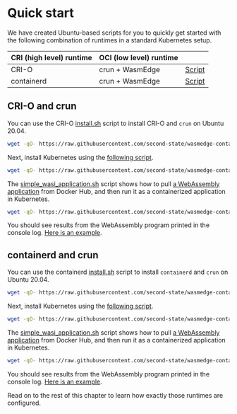 # Quick start

We have created Ubuntu-based scripts for you to quickly get started with the following combination of runtimes in a standard Kubernetes setup.

| CRI (high level) runtime | OCI (low level) runtime |                                                                                                                              |
| ---                      | ---                     | ---                                                                                                                          |
| CRI-O                    | crun + WasmEdge         | [Script](https://github.com/second-state/wasmedge-containers-examples/blob/main/.github/workflows/kubernetes-crio.yml)       |
| containerd               | crun + WasmEdge         | [Script](https://github.com/second-state/wasmedge-containers-examples/blob/main/.github/workflows/kubernetes-containerd.yml) |

## CRI-O and crun

You can use the CRI-O [install.sh](https://github.com/second-state/wasmedge-containers-examples/blob/main/crio/install.sh) script to install CRI-O and `crun` on Ubuntu 20.04.

```bash
wget -qO- https://raw.githubusercontent.com/second-state/wasmedge-containers-examples/main/crio/install.sh | bash
```

Next, install Kubernetes using the [following script](https://github.com/second-state/wasmedge-containers-examples/blob/main/kubernetes_crio/install.sh).

```bash
wget -qO- https://raw.githubusercontent.com/second-state/wasmedge-containers-examples/main/kubernetes_crio/install.sh | bash
```

The [simple_wasi_application.sh](https://github.com/second-state/wasmedge-containers-examples/blob/main/kubernetes_crio/simple_wasi_application.sh) script shows how to pull [a WebAssembly application](demo/wasi.md) from Docker Hub, and then run it as a containerized application in Kubernetes.

```bash
wget -qO- https://raw.githubusercontent.com/second-state/wasmedge-containers-examples/main/kubernetes_crio/simple_wasi_application.sh | bash
```

You should see results from the WebAssembly program printed in the console log. [Here is an example](https://github.com/second-state/wasmedge-containers-examples/runs/4186005677?check_suite_focus=true#step:6:3007).

## containerd and crun

You can use the containerd [install.sh](https://github.com/second-state/wasmedge-containers-examples/blob/main/containerd/install.sh) script to install `containerd` and `crun` on Ubuntu 20.04.

```bash
wget -qO- https://raw.githubusercontent.com/second-state/wasmedge-containers-examples/main/containerd/install.sh | bash
```

Next, install Kubernetes using the [following script](https://github.com/second-state/wasmedge-containers-examples/blob/main/kubernetes_containerd/install.sh).

```bash
wget -qO- https://raw.githubusercontent.com/second-state/wasmedge-containers-examples/main/kubernetes_containerd/install.sh | bash
```

The [simple_wasi_application.sh](https://github.com/second-state/wasmedge-containers-examples/blob/main/kubernetes_containerd/simple_wasi_application.sh) script shows how to pull [a WebAssembly application](demo/wasi.md) from Docker Hub, and then run it as a containerized application in Kubernetes.

```bash
wget -qO- https://raw.githubusercontent.com/second-state/wasmedge-containers-examples/main/kubernetes_containerd/simple_wasi_application.sh | bash
```

You should see results from the WebAssembly program printed in the console log. [Here is an example](https://github.com/second-state/wasmedge-containers-examples/runs/4577789181?check_suite_focus=true#step:6:3010).

Read on to the rest of this chapter to learn how exactly those runtimes are configured.
